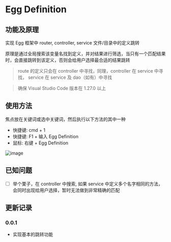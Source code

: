 # Egg Definition

## 功能及原理

实现 Egg 框架中 router, controller, service 文件/目录中的定义跳转

原理是通过全局搜索该变量名找到定义，并对结果进行筛选，当只有一个匹配结果时，会直接跳转到该定义，否则会给用户选择最合适的结果跳转

> route 的定义只会在 controller 中寻找，同理，controller 在 service 中寻找， service 在 service 及 dao（如有）中寻找

> 确保 Visual Studio Code 版本在 1.27.0 以上

## 使用方法

焦点放在关键词或选中关键词，然后执行以下方法的其中一种
- 快捷键: cmd + 1
- 快捷键: F1 + 输入 Egg Definition
- 鼠标: 右键 + Egg Definition

![image](https://s1.ax1x.com/2018/09/19/ieyEBd.gif)

## 已知问题

- [ ] 举个栗子，在 controller 中搜索, 如果 service 中定义多个名字相同的方法，会同时出现给用户选择，暂时无法做到非常精确的匹配

## 更新记录

### 0.0.1

- 实现基本的跳转功能